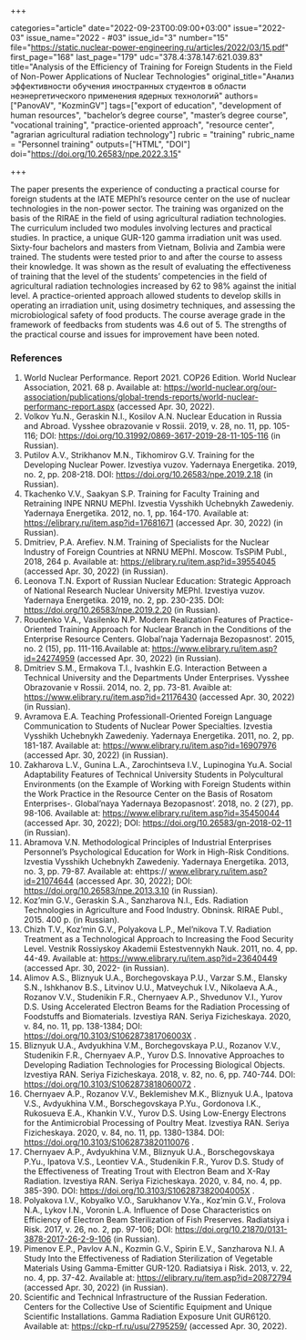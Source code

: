 +++

categories="article"
date="2022-09-23T00:09:00+03:00"
issue="2022-03"
issue_name="2022 - #03"
issue_id="3"
number="15"
file="https://static.nuclear-power-engineering.ru/articles/2022/03/15.pdf"
first_page="168"
last_page="179"
udc="378.4:378.147:621.039.83"
title="Analysis of the Efficiency of Training for Foreign Students in the Field of Non-Power Applications of Nuclear Technologies"
original_title="Анализ эффективности обучения иностранных студентов в области неэнергетического применения ядерных технологий"
authors=["PanovAV", "KozminGV"]
tags=["export of education", "development of human resources", "bachelor’s degree course", "master’s degree course", "vocational training", "practice-oriented approach", "resource center", "agrarian agricultural radiation technology"]
rubric = "training"
rubric_name = "Personnel training"
outputs=["HTML", "DOI"]
doi="https://doi.org/10.26583/npe.2022.3.15"

+++

The paper presents the experience of conducting a practical course for foreign students at the IATE MEPhI’s resource center on the use of nuclear technologies in the non-power sector. The training was organized on the basis of the RIRAE in the field of using agricultural radiation technologies. The curriculum included two modules involving lectures and practical studies. In practice, a unique GUR-120 gamma irradiation unit was used. Sixty-four bachelors and masters from Vietnam, Bolivia and Zambia were trained. The students were tested prior to and after the course to assess their knowledge. It was shown as the result of evaluating the effectiveness of training that the level of the students’ competencies in the field of agricultural radiation technologies increased by 62 to 98% against the initial level. A practice-oriented approach allowed students to develop skills in operating an irradiation unit, using dosimetry techniques, and assessing the microbiological safety of food products. The course average grade in the framework of feedbacks from students was 4.6 out of 5. The strengths of the practical course and issues for improvement have been noted.

### References

1. World Nuclear Performance. Report 2021. COP26 Edition. World Nuclear Association, 2021. 68 p. Available at: https://world-nuclear.org/our-association/publications/global-trends-reports/world-nuclear-performanc-report.aspx (accessed Apr. 30, 2022).
2. Volkov Yu.N., Geraskin N.I., Kosilov A.N. Nuclear Education in Russia and Abroad. Vysshee obrazovanie v Rossii. 2019, v. 28, no. 11, pp. 105-116; DOI: https://doi.org/10.31992/0869-3617-2019-28-11-105-116 (in Russian).
3. Putilov A.V., Strikhanov M.N., Tikhomirov G.V. Training for the Developing Nuclear Power. Izvestiya vuzov. Yadernaya Energetika. 2019, no. 2, pp. 208-218. DOI: https://doi.org/10.26583/npe.2019.2.18 (in Russian).
4. Tkachenko V.V., Saakyan S.P. Training for Faculty Training and Retraining INPE NRNU MEPhI. Izvestia Vysshikh Uchebnykh Zawedeniy. Yadernaya Energetika. 2012, no. 1, pp. 164-170. Available at: https://elibrary.ru/item.asp?id=17681671 (accessed Apr. 30, 2022) (in Russian).
5. Dmitriev, P.A. Arefiev. N.M. Training of Specialists for the Nuclear Industry of Foreign Countries at NRNU MEPhI. Moscow. TsSPiM Publ., 2018, 264 p. Available at: https://elibrary.ru/item.asp?id=39554045 (accessed Apr. 30, 2022) (in Russian).
6. Leonova T.N. Export of Russian Nuclear Education: Strategic Approach of National Research Nuclear University MEPhI. Izvestiya vuzov. Yadernaya Energetika. 2019, no. 2, pp. 230-235. DOI: https://doi.org/10.26583/npe.2019.2.20 (in Russian).
7. Roudenko V.A., Vasilenko N.P. Modern Realization Features of Practice-Oriented Training Approach for Nuclear Branch in the Conditions of the Enterprise Resource Centers. Global’naja Yadernaja Bezopasnost’. 2015, no. 2 (15), pp. 111-116.Available at: https://www.elibrary.ru/item.asp?id=24274959 (accessed Apr. 30, 2022) (in Russian).
8. Dmitriev S.M., Ermakova T.I., Ivashkin E.G. Interaction Between a Technical University and the Departments Under Enterprises. Vysshee Obrazovanie v Rossii. 2014, no. 2, pp. 73-81. Avaible at: https://www.elibrary.ru/item.asp?id=21176430 (accessed Apr. 30, 2022) (in Russian).
9. Avramova E.A. Teaching Professionall-Oriented Foreign Language Communication to Students of Nuclear Power Specialties. Izvestia Vysshikh Uchebnykh Zawedeniy. Yadernaya Energetika. 2011, no. 2, pp. 181-187. Available at: https://www.elibrary.ru/item.asp?id=16907976 (accessed Apr. 30, 2022) (in Russian).
10. Zakharova L.V., Gunina L.A., Zarochintseva I.V., Lupinogina Yu.A. Social Adaptability Features of Technical University Students in Polycultural Environments (on the Example of Working with Foreign Students within the Work Practice in the Resource Center on the Basis of Rosatom Enterprises-. Global’naya Yadernaya Bezopasnost’. 2018, no. 2 (27), pp. 98-106. Available at: https://www.elibrary.ru/item.asp?id=35450044 (accessed Apr. 30, 2022); DOI: https://doi.org/10.26583/gn-2018-02-11 (in Russian).
11. Abramova V.N. Methodological Principles of Industrial Enterprises Personnel’s Psychological Education for Work in High-Risk Conditions. Izvestia Vysshikh Uchebnykh Zawedeniy. Yadernaya Energetika. 2013, no. 3, pp. 79-87. Available at: ehttps:// www.elibrary.ru/item.asp?id=21074644 (accessed Apr. 30, 2022); DOI: https://doi.org/10.26583/npe.2013.3.10 (in Russian).
12. Koz’min G.V., Geraskin S.A., Sanzharova N.I., Eds. Radiation Technologies in Agriculture and Food Industry. Obninsk. RIRAE Publ., 2015. 400 p. (in Russian).
13. Chizh T.V., Koz’min G.V., Polyakova L.P., Mel’nikova T.V. Radiation Treatment as a Technological Approach to Increasing the Food Security Level. Vestnik Rossiyskoy Akademii Estestvennykh Nauk. 2011, no. 4, pp. 44-49. Available at: https://www.elibrary.ru/item.asp?id=23640449 (accessed Apr. 30, 2022- (in Russian).
14. Alimov A.S., Bliznyuk U.A., Borchegovskaya P.U., Varzar S.M., Elansky S.N., Ishkhanov B.S., Litvinov U.U., Matveychuk I.V., Nikolaeva A.A., Rozanov V.V., Studenikin F.R., Chernyaev A.P., Shvedunov V.I., Yurov D.S. Using Accelerated Electron Beams for the Radiation Processing of Foodstuffs and Biomaterials. Izvestiya RAN. Seriya Fizicheskaya. 2020, v. 84, no. 11, pp. 138-1384; DOI: https://doi.org/10.3103/S106287381706003X .
15. Bliznyuk U.A., Avdyukhina V.M., Borchegovskaya P.U., Rozanov V.V., Studenikin F.R., Chernyaev A.P., Yurov D.S. Innovative Approaches to Developing Radiation Technologies for Processing Biological Objects. Izvestiya RAN. Seriya Fizicheskaya. 2018, v. 82, no. 6, pp. 740-744. DOI: https://doi.org/10.3103/S1062873818060072 .
16. Chernyaev A.P., Rozanov V.V., Beklemishev M.K., Bliznyuk U.A., Ipatova V.S.,
Avdyukhina V.M., Borschegovskaya P.Yu., Gordonova I.K., Rukosueva E.A., Khankin V.V., Yurov D.S. Using Low-Energy Electrons for the Antimicrobial Processing of Poultry Meat. Izvestiya RAN. Seriya Fizicheskaya. 2020, v. 84, no. 11, pp. 1380-1384. DOI: https://doi.org/10.3103/S1062873820110076 .
17. Chernyaev A.P., Avdyukhina V.M., Bliznyuk U.A., Borschegovskaya P.Yu., Ipatova V.S., Leontiev V.A., Studenikin F.R., Yurov D.S. Study of the Effectiveness of Treating Trout with Electron Beam and X-Ray Radiation. Izvestiya RAN. Seriya Fizicheskaya. 2020, v. 84, no. 4, pp. 385-390. DOI: https://doi.org/10.3103/S106287382004005X .
18. Polyakova I.V., Kobyalko V.O., Sarukhanov V.Ya., Koz’min G.V., Frolova N.A., Lykov I.N., Voronin L.A. Influence of Dose Characteristics on Efficiency of Electron Beam Sterilization of Fish Preserves. Radiatsiya i Risk. 2017, v. 26, no. 2, pp. 97-106; DOI: https://doi.org/10.21870/0131-3878-2017-26-2-9-106 (in Russian).
19. Pimenov E.P., Pavlov A.N., Kozmin G.V., Spirin E.V., Sanzharova N.I. A Study Into the Effectiveness of Radiation Sterilization of Vegetable Materials Using Gamma-Emitter GUR-120. Radiatsiya i Risk. 2013, v. 22, no. 4, pp. 37-42. Available at: https://elibrary.ru/item.asp?id=20872794 (accessed Apr. 30, 2022) (in Russian).
20. Scientific and Technical Infrastructure of the Russian Federation. Centers for the Collective Use of Scientific Equipment and Unique Scientific Installations. Gamma Radiation Exposure Unit GUR6120. Available at: https://ckp-rf.ru/usu/2795259/ (accessed Apr. 30, 2022).